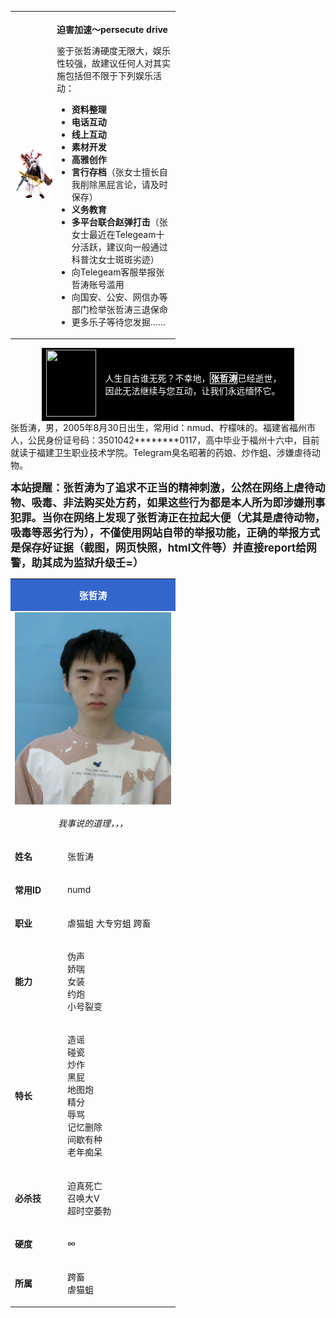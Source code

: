 <table class="plainlinks esu-ambox" width="716" style="width: 264px;">
<tbody>
<tr class="firstRow">
<td style="padding: 2px 0px 2px 0.5em; text-align: center;" width="60"><img src="img/迫害加速.png"/></td>
<td style="padding: 0.25em 0.5em;"> 

**迫害加速～persecute drive**

鉴于张哲涛硬度无限大，娱乐性较强，故建议任何人对其实施包括但不限于下列娱乐活动：
*   **资料整理**
*   **电话互动**
*   **线上互动**
*   **素材开发**
*   **高雅创作**
*   **言行存档**（张女士擅长自我削除黑屁言论，请及时保存）
*   **义务教育**
*   **多平台联合赵弹打击**（张女士最近在Telegeam十分活跃，建议向一般通过科普沈女士斑斑劣迹）
*   向Telegeam客服举报张哲涛账号滥用
*   向国安、公安、网信办等部门检举张哲涛三退保命
*   更多乐子等待您发掘……
</td>
</tr>
</tbody>
</table>
<table class="messagebox esu-ambox" style="background:black;width: 80%;margin: 0 auto;">
<tbody>
<tr>
<td style="min-width:80px;"><img src="img/Lilium_formosanum_var_pricei.jpg" decoding="async" width="80" height="107"></td><td style="text-align:left; color:white;">人生自古谁无死？不幸地，<span style="border:solid thin;"><b>张哲涛</b></span>已经逝世，因此无法继续与您互动，让我们永远缅怀它。</td></tr></tbody></table>
张哲涛，男，2005年8月30日出生，常用id：nmud、柠檬味的。福建省福州市人，公民身份证号码：3501042********0117，高中毕业于福州十六中，目前就读于福建卫生职业技术学院。Telegram臭名昭著的药娘、炒作蛆、涉嫌虐待动物。

<p><big><b>本站提醒：张哲涛为了追求不正当的精神刺激，公然在网络上虐待动物、吸毒、非法购买处方药，如果这些行为都是本人所为即涉嫌刑事犯罪。当你在网络上发现了张哲涛正在拉起大便（尤其是虐待动物，吸毒等恶劣行为），不僅使用网站自带的举报功能，正确的举报方式是保存好证据（截图，网页快照，html文件等）并直接report给网警，助其成为监狱升级壬=）</b>
</big>
</p>
<table class="infobox" width="300" style="width: 264px;">
<tbody>
<tr class="firstRow">
<th colspan="2" style="background-color: rgb(51, 102, 204); color: rgb(255, 255, 255); font-size: 14.952px; padding: 1em;">张哲涛</th>
</tr>
<tr>
<td colspan="2" style="text-align: center;">  
<img src="img/张哲涛.jpg" />  

*我事说的道理，，，*
</td>
</tr>
<tr>
<td style="" width="86">

**姓名**
</td>
<td style="" width="203">
张哲涛
</td>
</tr>
<tr>
<td>

**常用ID**
</td>
<td>
numd
</td>
</tr>
<tr>
<td>

**职业**

</td>
<td>
虐猫蛆  
大专穷蛆  
跨畜  
</td>
</tr>

<tr>

<td>

**能力**

</td>

<td>

伪声  
娇喘  
女装  
约炮  
小号裂变  

</td>

</tr>

<tr>

<td>

**特长**

</td>

<td>

造谣  
碰瓷  
炒作  
黑屁  
地图炮  
精分  
辱骂  
记忆删除  
间歇有种  
老年痴呆
</td>

</tr>

<tr>

<td>

**必杀技**

</td>

<td>

迫真死亡  
召唤大V  
超时空萎勃  

</td>

</tr>

<tr>

<td>

**硬度**

</td>

<td>

∞

</td>

</tr>

<tr>

<td>

**所属**
</td>
<td>

跨畜  
虐猫蛆

</td>
</tr>
</tbody>
</table>
